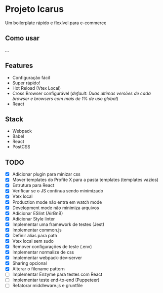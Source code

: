 # Projeto Icarus

Um boilerplate rápido e flexível para e-commerce

## Como usar

...

## Features

- Configuração fácil
- Super rápido!
- Hot Reload (Vtex Local)
- Cross Browser configurável (*default: Duas ultimas versões de cada browser e browsers com mais de 1% de uso global*)
- React

## Stack

- Webpack
- Babel
- React
- PostCSS

## TODO

- [x] Adicionar plugin para minizar css
- [x] Mover templates do Profite X para a pasta templates (templates vazios)
- [x] Estrutura para React
- [x] Verificar se o JS continua sendo minimizado
- [x] Vtex local
- [x] Production mode não entra em watch mode
- [x] Development mode não minimiza arquivos
- [x] Adicionar ESlint (AirBnB)
- [x] Adicionar Style linter
- [x] Implementar uma framework de testes (Jest)
- [x] Implementar common.js
- [x] Definir alias para path
- [x] Vtex local sem sudo
- [x] Remover configurações de teste (.env)
- [x] Implementar normalize de css
- [x] Implementar webpack-dev-server
- [x] Sharing opcional
- [x] Alterar o filename pattern
- [ ] Implementar Enzyme para testes com React
- [ ] Implementar teste end-to-end (Puppeteer)
- [ ] Refatorar middleware.js e gruntfile
